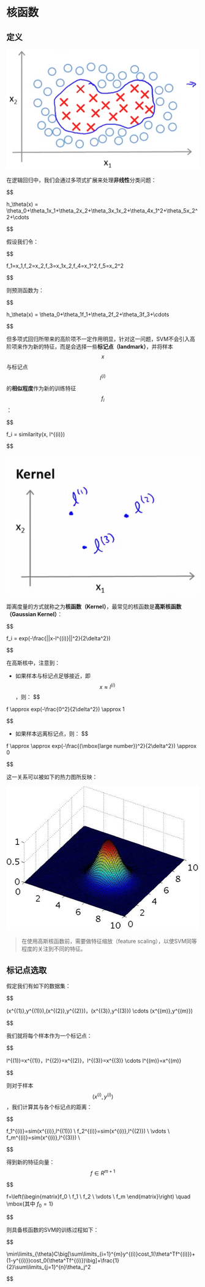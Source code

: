 核函数
============

定义
--------

![非线性分类](../attachments/非线性分类问题.png)

在逻辑回归中，我们会通过多项式扩展来处理**非线性**分类问题：

$$

h_\theta(x) = \theta_0+\theta_1x_1+\theta_2x_2+\theta_3x_1x_2+\theta_4x_1^2+\theta_5x_2^2+\cdots

$$

假设我们令：

$$

f_1=x_1,f_2=x_2,f_3=x_1x_2,f_4=x_1^2,f_5=x_2^2

$$

则预测函数为：

$$

h_\theta(x) = \theta_0+\theta_1f_1+\theta_2f_2+\theta_3f_3+\cdots

$$

但多项式回归所带来的高阶项不一定作用明显，针对这一问题，SVM不会引入高阶项来作为新的特征，而是会选择一些**标记点（landmark）**，并将样本$$x$$与标记点$$l^{(i)}$$的**相似程度**作为新的训练特征$$f_i$$：

$$

f_i = similarity(x, l^{(i)})

$$

![landmarks](../attachments/landmarks.jpg)


距离度量的方式就称之为**核函数（Kernel）**，最常见的核函数是**高斯核函数（Gaussian Kernel）**：

$$

f_i = exp(-\frac{||x-l^{(i)}||^2}{2\delta^2})

$$

在高斯核中，注意到：

- 如果样本与标记点足够接近，即$$x \approx l^{(i)}$$，则：
$$

f \approx exp(-\frac{0^2}{2\delta^2}) \approx 1

$$

- 如果样本远离标记点，则：
$$

f \approx \approx exp(-\frac{(\mbox{large number})^2}{2\delta^2}) \approx 0

$$

这一关系可以被如下的热力图所反映：

![高斯核热力图](../attachments/高斯核热力图.jpg)

> 在使用高斯核函数前，需要做特征缩放（feature scaling），以使SVM同等程度的关注到不同的特征。

标记点选取
--------------

假定我们有如下的数据集：

$$

(x^{(1)},y^{(1)}),(x^{(2)},y^{(2)})，(x^{(3)},y^{(3)}) \cdots (x^{(m)},y^{(m)})

$$

我们就将每个样本作为一个标记点：

$$

l^{(1)}=x^{(1)}，l^{(2)}=x^{(2)}，l^{(3)}=x^{(3)} \cdots l^{(m)}=x^{(m)}

$$

则对于样本$$(x^{(i)}, y^{(i)})$$，我们计算其与各个标记点的距离：

$$

f_1^{(i)}=sim(x^{(i)},l^{(1)}) \\
f_2^{(i)}=sim(x^{(i)},l^{(2)}) \\
\vdots \\
f_m^{(i)}=sim(x^{(i)},l^{(3)}) \\


$$

得到新的特征向量：$$f \in R^{m+1}$$

$$

f=\left(\begin{matrix}f_0 \\ f_1 \\ f_2 \\ \vdots \\ f_m  \end{matrix}\right) \quad \mbox{其中 $f_0=1$}

$$

则具备核函数的SVM的训练过程如下：

$$

\min\limits_{\theta}C\big[\sum\limits_{i=1}^{m}y^{(i)}cost_1(\theta^Tf^{(i)})+(1-y^{(i)})cost_0(\theta^Tf^{(i)})\big]+\frac{1}{2}\sum\limits_{j=1}^{n}\theta_j^2

$$
